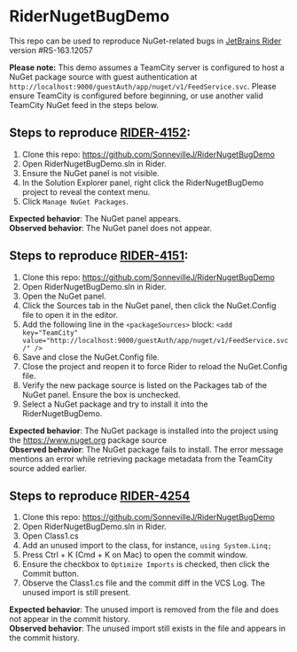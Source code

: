 # RiderNugetBugDemo
This repo can be used to reproduce NuGet-related bugs in [JetBrains Rider](https://www.jetbrains.com/rider) version #RS-163.12057

**Please note:** This demo assumes a TeamCity server is configured to host a NuGet package source with guest authentication at `http://localhost:9000/guestAuth/app/nuget/v1/FeedService.svc`. Please ensure TeamCity is configured before beginning, or use another valid TeamCity NuGet feed in the steps below.

## Steps to reproduce [RIDER-4152](https://youtrack.jetbrains.com/issue/RIDER-4152):
1. Clone this repo: https://github.com/SonnevilleJ/RiderNugetBugDemo
1. Open RiderNugetBugDemo.sln in Rider.
1. Ensure the NuGet panel is not visible.
1. In the Solution Explorer panel, right click the RiderNugetBugDemo project to reveal the context menu.
1. Click `Manage NuGet Packages`.

**Expected behavior**: The NuGet panel appears.<br>
**Observed behavior**: The NuGet panel does not appear.

## Steps to reproduce [RIDER-4151](https://youtrack.jetbrains.com/issue/RIDER-4151):
1. Clone this repo: https://github.com/SonnevilleJ/RiderNugetBugDemo
1. Open RiderNugetBugDemo.sln in Rider.
1. Open the NuGet panel.
1. Click the Sources tab in the NuGet panel, then click the NuGet.Config file to open it in the editor. 
1. Add the following line in the `<packageSources>` block: `<add key="TeamCity" value="http://localhost:9000/guestAuth/app/nuget/v1/FeedService.svc/" />`
1. Save and close the NuGet.Config file.
1. Close the project and reopen it to force Rider to reload the NuGet.Config file.
1. Verify the new package source is listed on the Packages tab of the NuGet panel. Ensure the box is unchecked.
1. Select a NuGet package and try to install it into the RiderNugetBugDemo.

**Expected behavior**: The NuGet package is installed into the project using the https://www.nuget.org package source<br>
**Observed behavior**: The NuGet package fails to install. The error message mentions an error while retrieving package metadata from the TeamCity source added earlier.

## Steps to reproduce [RIDER-4254](https://youtrack.jetbrains.com/issue/RIDER-4254)
1. Clone this repo: https://github.com/SonnevilleJ/RiderNugetBugDemo
1. Open RiderNugetBugDemo.sln in Rider.
1. Open Class1.cs
1. Add an unused import to the class, for instance, `using System.Linq;`
1. Press Ctrl + K (Cmd + K on Mac) to open the commit window.
1. Ensure the checkbox to `Optimize Imports` is checked, then click the Commit button.
1. Observe the Class1.cs file and the commit diff in the VCS Log. The unused import is still present.

**Expected behavior**: The unused import is removed from the file and does not appear in the commit history.<br>
**Observed behavior**: The unused import still exists in the file and appears in the commit history.
